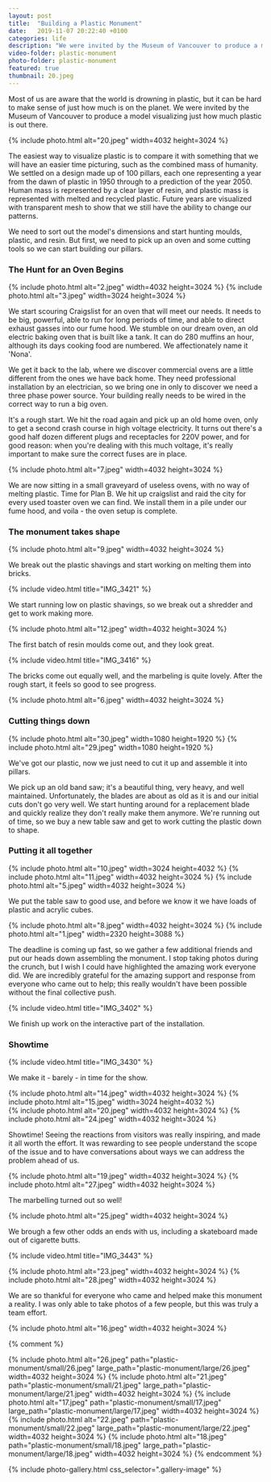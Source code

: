 ```yaml
---
layout: post
title:  "Building a Plastic Monument"
date:   2019-11-07 20:22:40 +0100
categories: life
description: "We were invited by the Museum of Vancouver to produce a model visualizing just how much plastic is out there. This is the story of how we frantically built a plastic monument."
video-folder: plastic-monument
photo-folder: plastic-monument
featured: true
thumbnail: 20.jpeg
---
```


Most of us are aware that the world is drowning in plastic, but it can be hard to make sense of just how much is on the planet. We were invited by the Museum of Vancouver to produce a model visualizing just how much plastic is out there.

{% include photo.html alt="20.jpeg" width=4032 height=3024 %}

The easiest way to visualize plastic is to compare it with something that we will have an easier time picturing, such as the combined mass of humanity. We settled on a design made up of 100 pillars, each one representing a year from the dawn of plastic in 1950 through to a prediction of the year 2050. Human mass is represented by a clear layer of resin, and plastic mass is represented with melted and recycled plastic. Future years are visualized with transparent mesh to show that we still have the ability to change our patterns.

<!-- *Sketches of plastic monument will go here* -->

We need to sort out the model's dimensions and start hunting moulds, plastic, and resin. But first, we need to pick up an oven and some cutting tools so we can start building our pillars.

### The Hunt for an Oven Begins

<div class="gallery-tiled">
{% include photo.html alt="2.jpeg" width=4032 height=3024 %}
{% include photo.html alt="3.jpeg" width=3024 height=3024 %}
</div>

We start scouring Craigslist for an oven that will meet our needs. It needs to be big, powerful, able to run for long periods of time, and able to direct exhaust gasses into our fume hood. We stumble on our dream oven, an old electric baking oven that is built like a tank. It can do 280 muffins an hour, although its days cooking food are numbered. We affectionately name it 'Nona'.

We get it back to the lab, where we discover commercial ovens are a little different from the ones we have back home. They need professional installation by an electrician, so we bring one in only to discover we need a three phase power source. Your building really needs to be wired in the correct way to run a big oven. 

It's a rough start. We hit the road again and pick up an old home oven,  only to get a second crash course in high voltage electricity. It turns out there's a good half dozen different plugs and receptacles for 220V power, and for good reason: when you're dealing with this much voltage, it's really important to make sure the correct fuses are in place.

{% include photo.html alt="7.jpeg" width=4032 height=3024 %}

We are now sitting in a small graveyard of useless ovens, with no way of melting plastic. Time for Plan B. We hit up craigslist and raid the city for every used toaster oven we can find. We install them in a pile under our fume hood, and voila - the oven setup is complete.

### The monument takes shape

{% include photo.html alt="9.jpeg" width=4032 height=3024 %}

We break out the plastic shavings and start working on melting them into bricks.

{% include video.html title="IMG_3421" %}

We start running low on plastic shavings, so we break out a shredder and get to work making more.

{% include photo.html alt="12.jpeg" width=4032 height=3024 %}

The first batch of resin moulds come out, and they look great.

{% include video.html title="IMG_3416" %}

The bricks come out equally well, and the marbeling is quite lovely. After the rough start, it feels so good to see progress.

{% include photo.html alt="6.jpeg" width=4032 height=3024 %}

### Cutting things down

<div class="gallery-tiled">
{% include photo.html alt="30.jpeg" width=1080 height=1920 %}
{% include photo.html alt="29.jpeg" width=1080 height=1920 %}
</div>

We've got our plastic, now we just need to cut it up and assemble it into pillars. 

We pick up an old band saw; it's a beautiful thing, very heavy, and well maintained. Unfortunately, the blades are about as old as it is and our initial cuts don't go very well. We start hunting around for a replacement blade and quickly realize they don't really make them anymore. We're running out of time, so we buy a new table saw and get to work cutting the plastic down to shape.

### Putting it all together

<div class="gallery-tiled">
{% include photo.html alt="10.jpeg" width=3024 height=4032 %}
{% include photo.html alt="11.jpeg" width=4032 height=3024 %}
{% include photo.html alt="5.jpeg" width=4032 height=3024 %}
</div>

We put the table saw to good use, and before we know it we have loads of plastic and acrylic cubes.

<div class="gallery-tiled">
{% include photo.html alt="8.jpeg" width=4032 height=3024 %}
{% include photo.html alt="1.jpeg" width=2320 height=3088 %}
</div>

The deadline is coming up fast, so we gather a few additional friends and put our heads down assembling the monument. I stop taking photos during the crunch, but I wish I could have highlighted the amazing work everyone did. We are incredibly grateful for the amazing support and response from everyone who came out to help; this really wouldn't have been possible without the final collective push.

{% include video.html title="IMG_3402" %}

We finish up work on the interactive part of the installation.

### Showtime

{% include video.html title="IMG_3430" %}

We make it - barely - in time for the show.

<div class="gallery-tiled">
{% include photo.html alt="14.jpeg" width=4032 height=3024 %}
{% include photo.html alt="15.jpeg" width=3024 height=4032 %}
</div>

<div class="gallery-tiled">
{% include photo.html alt="20.jpeg" width=4032 height=3024 %}
{% include photo.html alt="24.jpeg" width=4032 height=3024 %}
</div>

Showtime! Seeing the reactions from visitors was really inspiring, and made it all worth the effort. It was rewarding to see people understand the scope of the issue and to have conversations about ways we can address the problem ahead of us.

<div class="gallery-tiled">
{% include photo.html alt="19.jpeg" width=4032 height=3024 %}
{% include photo.html alt="27.jpeg" width=4032 height=3024 %}
</div>

The marbelling turned out so well!

{% include photo.html alt="25.jpeg" width=4032 height=3024 %}

We brough a few other odds an ends with us, including a skateboard made out of cigarette butts.

{% include video.html title="IMG_3443" %}

<div class="gallery-tiled">
{% include photo.html alt="23.jpeg" width=4032 height=3024 %}
{% include photo.html alt="28.jpeg" width=4032 height=3024 %}
</div>

We are so thankful for everyone who came and helped make this monument a reality. I was only able to take photos of a few people, but this was truly a team effort.


{% include photo.html alt="16.jpeg" width=4032 height=3024 %}


{% comment %}


{% include photo.html alt="26.jpeg" path="plastic-monument/small/26.jpeg" large_path="plastic-monument/large/26.jpeg" width=4032 height=3024 %}
{% include photo.html alt="21.jpeg" path="plastic-monument/small/21.jpeg" large_path="plastic-monument/large/21.jpeg" width=4032 height=3024 %}
{% include photo.html alt="17.jpeg" path="plastic-monument/small/17.jpeg" large_path="plastic-monument/large/17.jpeg" width=4032 height=3024 %}
{% include photo.html alt="22.jpeg" path="plastic-monument/small/22.jpeg" large_path="plastic-monument/large/22.jpeg" width=4032 height=3024 %}
{% include photo.html alt="18.jpeg" path="plastic-monument/small/18.jpeg" large_path="plastic-monument/large/18.jpeg" width=4032 height=3024 %}
{% endcomment %}



{% include photo-gallery.html css_selector=".gallery-image" %}

